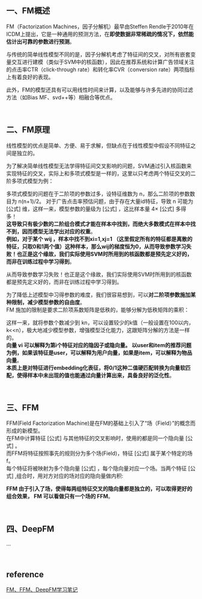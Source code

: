 ## 一、FM概述
FM（Factorization Machines，因子分解机）最早由Steffen Rendle于2010年在ICDM上提出，它是一种通用的预测方法，在**即使数据非常稀疏的情况下，依然能估计出可靠的参数进行预测**。

与传统的简单线性模型不同的是，因子分解机考虑了特征间的交叉，对所有嵌套变量交互进行建模（类似于SVM中的核函数），因此在推荐系统和计算广告领域关注的点击率CTR（click-through rate）和转化率CVR（conversion rate）两项指标上有着良好的表现。

此外，FM的模型还具有可以用线性时间来计算，以及能够与许多先进的协同过滤方法（如Bias MF、svd++等）相融合等优点。

&nbsp;
## 二、FM原理
线性模型的优点是简单、方便、易于求解，但缺点在于线性模型中假设不同特征之间是独立的。

为了解决简单线性模型无法学得特征间交叉影响的问题，SVM通过引入核函数来实现特征的交叉，实际上和多项式模型是一样的，这里以只考虑两个特征交叉的二阶多项式模型为例：

多项式模型的问题在于二阶项的参数过多，设特征维数为 n，那么二阶项的参数数目为 n(n+1)/2。 对于广告点击率预估问题，由于存在大量id特征，导致 n 可能为 [公式] 维，这样一来，模型参数的量级为 [公式] ，这比样本量 4× [公式] 多得多！    
**这导致只有极少数的二阶组合模式才能在样本中找到，而绝大多数模式在样本中找不到，因而模型无法学出对应的权重**。  
**例如，对于某个 wij ，样本中找不到xi=1,xj=1 （这里假定所有的特征都是离散的特征，只取0和1两个值）这种样本，那么wij的梯度恒为0，从而导致参数学习失败！也正是这个缘故，我们实际使用SVM时所用到的核函数都是预先定义好的，而非在训练过程中学习得到**。

从而导致参数学习失败！也正是这个缘故，我们实际使用SVM时所用到的核函数都是预先定义好的，而非在训练过程中学习得到。

为了降低上述模型中习得参数的难度，我们很容易想到，可以**对二阶项参数施加某种限制，减少模型参数的自由度**。  
FM 施加的限制是要求二阶项系数矩阵是低秩的，能够分解为低秩矩阵的乘积：

这样一来，就将参数个数减少到 kn，可以设置较少的k值（一般设置在100以内，k<<n），极大地减少模型参数，增强模型泛化能力，这跟矩阵分解的方法是一样的。  
**向量 vi 可以解释为第i个特征对应的隐因子或隐向量。 以user和item的推荐问题为例，如果该特征是user，可以解释为用户向量，如果是item，可以解释为物品向量**。  
**本质上是对特征进行embedding化表征，将0/1这种二值硬匹配转换为向量软匹配，使得样本中未出现的值也能通过向量计算出来，具备良好的泛化性**。


&nbsp;
## 三、FFM
FFM(Field Factorization Machine)是在FM的基础上引入了“场（Field）”的概念而形成的新模型。  
在FM中计算特征 [公式] 与其他特征的交叉影响时，使用的都是同一个隐向量 [公式] 。   
而FFM将特征按照事先的规则分为多个场(Field)，特征 [公式] 属于某个特定的场f。   
每个特征将被映射为多个隐向量 [公式] ，每个隐向量对应一个场。当两个特征 [公式] ,组合时，用对方对应的场对应的隐向量做内积:

**FFM 由于引入了场，使得每两组特征交叉的隐向量都是独立的，可以取得更好的组合效果， FM 可以看做只有一个场的 FFM**。

&nbsp;
## 四、DeepFM
...

&nbsp;
## reference
[FM、FFM、DeepFM学习笔记](https://zhuanlan.zhihu.com/p/61096338)
